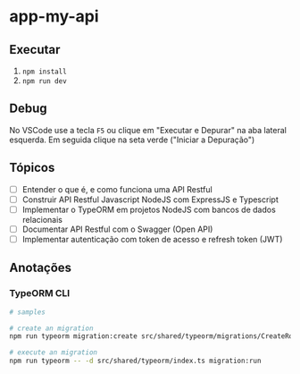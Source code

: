 # app-my-api

## Executar

1. `npm install`
2. `npm run dev`

## Debug

No VSCode use a tecla `F5` ou clique em "Executar e Depurar" na aba lateral esquerda. Em seguida clique na seta verde ("Iniciar a Depuração")

## Tópicos

- [ ] Entender o que é, e como funciona uma API Restful
- [ ] Construir API Restful Javascript NodeJS com ExpressJS e Typescript
- [ ] Implementar o TypeORM em projetos NodeJS com bancos de dados relacionais
- [ ] Documentar API Restful com o Swagger (Open API)
- [ ] Implementar autenticação com token de acesso e refresh token (JWT)

## Anotações

### TypeORM CLI

~~~bash
# samples

# create an migration
npm run typeorm migration:create src/shared/typeorm/migrations/CreateRolesTable

# execute an migration
npm run typeorm -- -d src/shared/typeorm/index.ts migration:run
~~~

